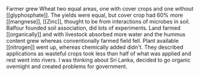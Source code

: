 Farmer grew Wheat two equal areas, one with cover crops and one without [[glyphosphate]]. The yields were equal, but cover crop had 60% more [[mangnese]], [[Zinc]], thought to be from interactions of microbes in soil.
Balfour founded soil association, did lots of experiments. Land farmed [[organically]] and with livestock absorbed more water and the hummus content grew whereas conventionally farmed field fell. Plant available [[nitrogen]] went up, whereas chemically added didn't. They described applications as wasteful crops took less than half of what was applied and rest went into rivers. 
I was thinking about Sri Lanka, decided to go organic overnight and created problems for government.